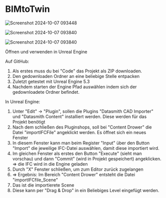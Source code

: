 # BIMtoTwin
 ![Screenshot 2024-10-07 093448](https://github.com/user-attachments/assets/54a42fe1-200d-469b-aea0-e225157392cb)
 
 ![Screenshot 2024-10-07 093840](https://github.com/user-attachments/assets/51e0e1f1-6c03-418f-b378-7217b7a92ecf)

 ![Screenshot 2024-10-07 093840](https://github.com/user-attachments/assets/a867c6b4-da45-451a-ba8d-9155776c5e1a)

Öffnen und verwenden in Unreal Engine

Auf GitHub:
1. Als erstes muss du bei "Code" das Projekt als ZIP downloaden.
2. Den gedownloaden Ordner an eine beliebige Stelle entpacken
3. Zuletzt getestet mit Unreal Engine 5.3 
4. Nachdem starten der Engine Pfad auswählen indem sich der gedownloadete Ordner befindet.

In Unreal Engine:

1. Unter "Edit" -> "Plugin", sollen die Plugins "Datasmith CAD Importer" und "Datasmith Content" installiert werden. Diese werden für das Projekt benötigt
2. Nach dem schließen des Pluginshops, soll bei "Content Drower" die Datei "importIFCFile" angeklickt werden. Es öffnet sich ein neues Fenster
3. In diesem Fenster kann man beim Register "Input" über den Button "Import" die jeweilige IFC-Datei auswählen, damit diese importiert wird.
4. Im gleichen Fenster als erstes den Button "Execute" (sieht man vorschau) und dann "Commit" (wird in Projekt gespeichert) angeklicken. => die IFC wird in die Engine geladen
5. Durch "X" Fenster schließen, um zum Editor zurück zugelangen
6. => Ergebnis: Im Bereich "Content Drower" entsteht die Datei "importIFCfile_Scene"
7. Das ist die importierete Scene
8. Diese kann per "Drag & Drop" in ein Beliebiges Level eingefügt werden.
